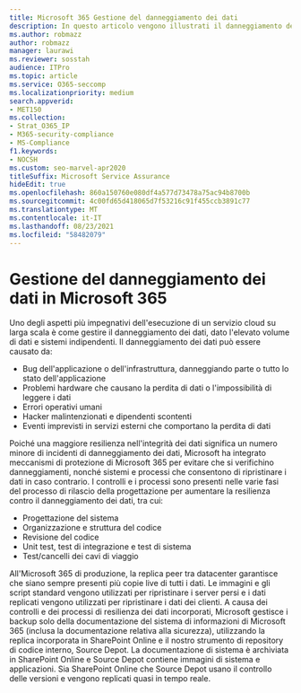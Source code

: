 ```yaml
---
title: Microsoft 365 Gestione del danneggiamento dei dati
description: In questo articolo vengono illustrati il danneggiamento dei Microsoft 365 e gli sforzi intrapresi da Microsoft per prevenire e ripristinare i dati.
ms.author: robmazz
author: robmazz
manager: laurawi
ms.reviewer: sosstah
audience: ITPro
ms.topic: article
ms.service: O365-seccomp
ms.localizationpriority: medium
search.appverid:
- MET150
ms.collection:
- Strat_O365_IP
- M365-security-compliance
- MS-Compliance
f1.keywords:
- NOCSH
ms.custom: seo-marvel-apr2020
titleSuffix: Microsoft Service Assurance
hideEdit: true
ms.openlocfilehash: 860a150760e080df4a577d73478a75ac94b8700b
ms.sourcegitcommit: 4c00fd65d418065d7f53216c91f455ccb3891c77
ms.translationtype: MT
ms.contentlocale: it-IT
ms.lasthandoff: 08/23/2021
ms.locfileid: "58482079"
---
```

# <a name="dealing-with-data-corruption-in-microsoft-365"></a>Gestione del danneggiamento dei dati in Microsoft 365

Uno degli aspetti più impegnativi dell'esecuzione di un servizio cloud su larga scala è come gestire il danneggiamento dei dati, dato l'elevato volume di dati e sistemi indipendenti. Il danneggiamento dei dati può essere causato da:

- Bug dell'applicazione o dell'infrastruttura, danneggiando parte o tutto lo stato dell'applicazione
- Problemi hardware che causano la perdita di dati o l'impossibilità di leggere i dati
- Errori operativi umani
- Hacker malintenzionati e dipendenti scontenti
- Eventi imprevisti in servizi esterni che comportano la perdita di dati

Poiché una maggiore resilienza nell'integrità dei dati significa un numero minore di incidenti di danneggiamento dei dati, Microsoft ha integrato meccanismi di protezione di Microsoft 365 per evitare che si verifichino danneggiamenti, nonché sistemi e processi che consentono di ripristinare i dati in caso contrario. I controlli e i processi sono presenti nelle varie fasi del processo di rilascio della progettazione per aumentare la resilienza contro il danneggiamento dei dati, tra cui:

- Progettazione del sistema
- Organizzazione e struttura del codice
- Revisione del codice
- Unit test, test di integrazione e test di sistema
- Test/cancelli dei cavi di viaggio

All'Microsoft 365 di produzione, la replica peer tra datacenter garantisce che siano sempre presenti più copie live di tutti i dati. Le immagini e gli script standard vengono utilizzati per ripristinare i server persi e i dati replicati vengono utilizzati per ripristinare i dati dei clienti. A causa dei controlli e dei processi di resilienza dei dati incorporati, Microsoft gestisce i backup solo della documentazione del sistema di informazioni di Microsoft 365 (inclusa la documentazione relativa alla sicurezza), utilizzando la replica incorporata in SharePoint Online e il nostro strumento di repository di codice interno, Source Depot. La documentazione di sistema è archiviata in SharePoint Online e Source Depot contiene immagini di sistema e applicazioni. Sia SharePoint Online che Source Depot usano il controllo delle versioni e vengono replicati quasi in tempo reale.
